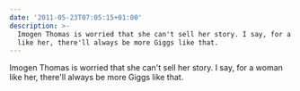 ```yaml
---
date: '2011-05-23T07:05:15+01:00'
description: >-
  Imogen Thomas is worried that she can't sell her story. I say, for a woman
  like her, there'll always be more Giggs like that.
---
```

Imogen Thomas is worried that she can't sell her story. I say, for a woman like her, there'll always be more Giggs like that.
